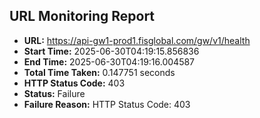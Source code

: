## URL Monitoring Report

- **URL:** https://api-gw1-prod1.fisglobal.com/gw/v1/health
- **Start Time:** 2025-06-30T04:19:15.856836
- **End Time:** 2025-06-30T04:19:16.004587
- **Total Time Taken:** 0.147751 seconds
- **HTTP Status Code:** 403
- **Status:** Failure
- **Failure Reason:** HTTP Status Code: 403
